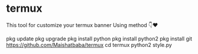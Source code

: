 # termux
This tool for customize your termux banner
Using method 👇❤

pkg update
pkg upgrade
pkg install python
pkg install python2
pkg install git
https://github.com/Maishatbaba/termux
cd termux 
python2 style.py
